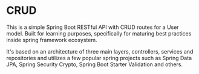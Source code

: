 # CRUD

This is a simple Spring Boot RESTful API with CRUD routes for a User model. Built for learning purposes, specifically for maturing best practices inside spring framework ecosystem.

It's based on an architecture of three main layers, controllers, services and repositories and utilizes a few popular spring projects such as Spring Data JPA, Spring Security Crypto, Spring Boot Starter Validation and others.


